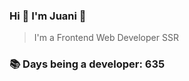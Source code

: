 ### Hi 👋 I&#39;m Juani 🦁

> I&#39;m a Frontend Web Developer SSR

### 📚 Days being a developer: 635

